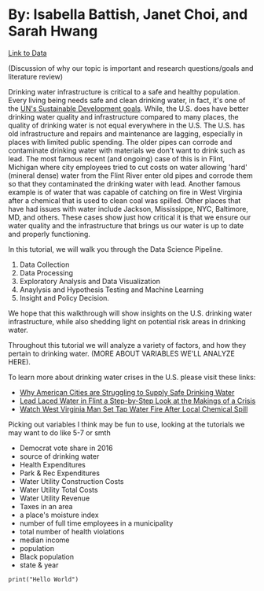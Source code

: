 # By: Isabella Battish, Janet Choi, and Sarah Hwang

[Link to Data](https://dataverse.harvard.edu/dataset.xhtml?persistentId=doi:10.7910/DVN/DFB6NG)

(Discussion of why our topic is important and research questions/goals and literature review)


Drinking water infrastructure is critical to a safe and healthy population. Every living being needs safe and clean drinking water, in fact, it's one of the [UN's Sustainable Development goals](https://sdgs.un.org/goals). While, the U.S. does have better drinking water quality and infrastructure compared to many places, the quality of drinking water is not equal everywhere in the U.S. The U.S. has old infrastructure and repairs and maintenance are lagging, especially in places with limited public spending. The older pipes can corrode and contaminate drinking water with materials we don't want to drink such as lead. The most famous recent (and ongoing) case of this is in Flint, Michigan where city employees tried to cut costs on water allowing 'hard' (mineral dense) water from the Flint River enter old pipes and corrode them so that they contaminated the drinking water with lead. Another famous example is of water that was capable of catching on fire in West Virginia after a chemical that is used to clean coal was spilled. Other places that have had issues with water include Jackson, Mississippe, NYC, Baltimore, MD, and others. These cases show just how critical it is that we ensure our water quality and the infrastructure that brings us our water is up to date and properly functioning.

In this tutorial, we will walk you through the Data Science Pipeline.
1. Data Collection
2. Data Processing
3. Exploratory Analysis and Data Visualization
4. Anaylysis and Hypothesis Testing and Machine Learning
5. Insight and Policy Decision.

We hope that this walkthrough will show insights on the U.S. drinking water infrastructure, while also shedding light on potential risk areas in drinking water.

Throughout this tutorial we will analyze a variety of factors, and how they pertain to drinking water. (MORE ABOUT VARIABLES WE'LL ANALYZE HERE).

To learn more about drinking water crises in the U.S. please visit these links: 
- [Why American Cities are Struggling to Supply Safe Drinking Water](https://www.pbs.org/newshour/show/why-american-cities-are-struggling-to-supply-safe-drinking-water)
- [Lead Laced Water in Flint a Step-by-Step Look at the Makings of a Crisis](https://www.npr.org/sections/thetwo-way/2016/04/20/465545378/lead-laced-water-in-flint-a-step-by-step-look-at-the-makings-of-a-crisis)
- [Watch West Virginia Man Set Tap Water Fire After Local Chemical Spill](https://www.theatlantic.com/national/archive/2014/01/watch-west-virginia-man-set-tap-water-fire-after-local-chemical-spill/356920/)

Picking out variables I think may be fun to use, looking at the tutorials we may want to do like 5-7 or smth
- Democrat vote share in 2016
- source of drinking water
- Health Expenditures
- Park & Rec Expenditures
- Water Utility Construction Costs
- Water Utility Total Costs
- Water Utility Revenue
- Taxes in an area
- a place's moisture index
- number of full time employees in a municipality
- total number of health violations
- median income
- population
- Black population
- state & year

```
print("Hello World")
```
